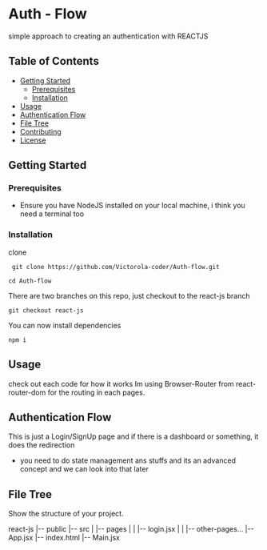 # Auth - Flow

simple approach to creating an authentication with REACTJS

## Table of Contents

- [Getting Started](#getting-started)
  - [Prerequisites](#prerequisites)
  - [Installation](#installation)
- [Usage](#usage)
- [Authentication Flow](#authentication-flow)
- [File Tree](#file-tree)
- [Contributing](#contributing)
- [License](#license)

## Getting Started

### Prerequisites

- Ensure you have NodeJS installed on your local machine, i think you need a terminal too

### Installation

clone

```
 git clone https://github.com/Victorola-coder/Auth-flow.git

```

```
cd Auth-flow

```

There are two branches on this repo, just checkout to the react-js branch

```
git checkout react-js
```

You can now install dependencies

```
npm i

```

## Usage

check out each code for how it works
Im using Browser-Router from react-router-dom for the routing in each pages.

## Authentication Flow

This is just a Login/SignUp page and if there is a dashboard or something, it does the redirection

- you need to do state management ans stuffs and its an advanced concept and we can look into that later

## File Tree

Show the structure of your project.

react-js
|-- public
|-- src
| |-- pages
| | |-- login.jsx
| | |-- other-pages...
|-- App.jsx
|-- index.html
|-- Main.jsx
